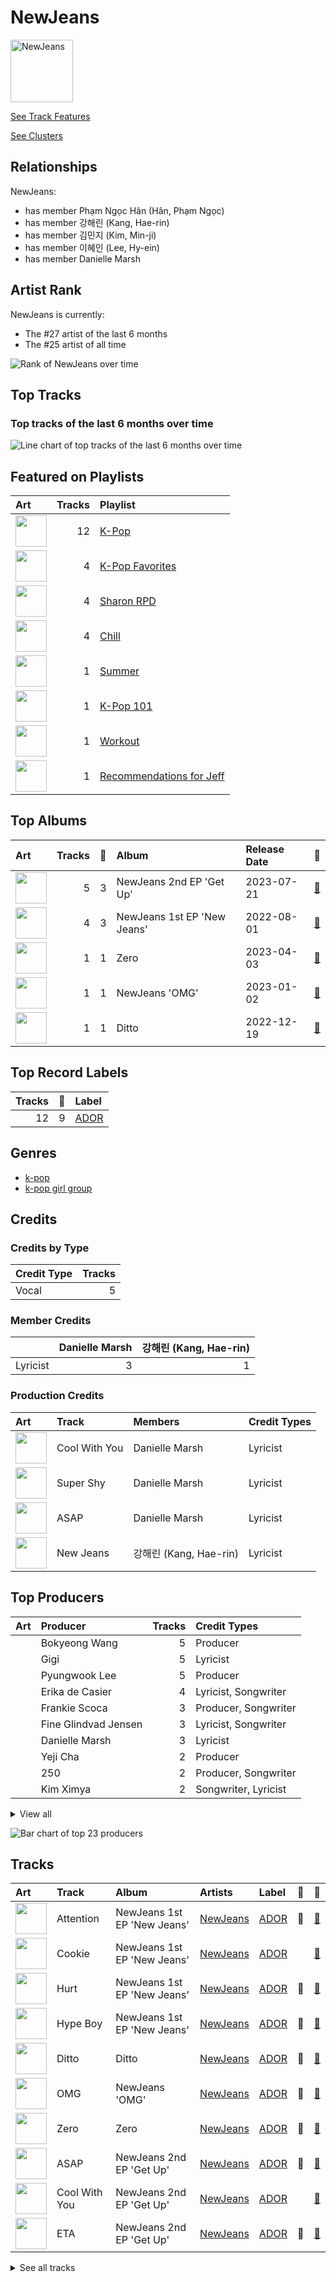 
# NewJeans


<img src="https://i.scdn.co/image/ab6761610000e5ebf5d2200231e6ad75e8485476" alt="NewJeans" width="100" />

[See Track Features](audio_features.md)

[See Clusters](clusters/overview.md)

## Relationships

NewJeans:
- has member Phạm Ngọc Hân (Hân, Phạm Ngọc)
- has member 강해린 (Kang, Hae-rin)
- has member 김민지 (Kim, Min-ji)
- has member 이혜인 (Lee, Hy-ein)
- has member Danielle Marsh

## Artist Rank
NewJeans is currently:
- The #27 artist of the last 6 months
- The #25 artist of all time

![Rank of NewJeans over time](../../images/artists/newjeans/rank_time_series.png)
## Top Tracks


### Top tracks of the last 6 months over time

![Line chart of top tracks of the last 6 months over time](../../images/artists/newjeans/track_rank_time_series_medium_term.png)
## Featured on Playlists
| Art | Tracks | Playlist |
|:---|---:|:---|
| <img src="https://mosaic.scdn.co/640/ab67616d0000b273505190077497c230422f2934ab67616d0000b2737dd8f95320e8ef08aa121dfeab67616d0000b2738164cd1a2e03b7ca2db9ff5eab67616d0000b273ff7c2dfd0ed9b2cf6bf9c818" alt="" width="50" /> | 12 | [K-Pop](../../playlists/k-pop/overview.md) |
| <img src="https://mosaic.scdn.co/640/ab67616d0000b2734ed058b71650a6ca2c04adffab67616d0000b2736772cf096be8acc1df092519ab67616d0000b2738c4a282e84a53c1c8acf129aab67616d0000b273d8cc2281fcd4519ca020926b" alt="" width="50" /> | 4 | [K-Pop Favorites](../../playlists/k-pop_favorites/overview.md) |
| <img src="https://mosaic.scdn.co/640/ab67616d0000b273830de2e836036f181df598d0ab67616d0000b273af2fda9fb591d43c355c2ac3ab67616d0000b273cc6f76f75551af499b5cd0cbab67616d0000b273da343b21617aac0c57e332bb" alt="" width="50" /> | 4 | [Sharon RPD](../../playlists/sharon_rpd/overview.md) |
| <img src="https://mosaic.scdn.co/640/ab67616d0000b2731c1ea5bfa5680ac877acdd55ab67616d0000b2736772cf096be8acc1df092519ab67616d0000b2739c7eb20dfbb2150f55c9debdab67616d0000b273eb136d1be54b1ef8273c0699" alt="" width="50" /> | 4 | [Chill](../../playlists/chill/overview.md) |
| <img src="https://mosaic.scdn.co/640/ab67616d0000b27304878afb19613a94d37b29ceab67616d0000b2731544041d0285585cc92c2709ab67616d0000b273570f746ccc2c75af070da1e0ab67616d0000b273d8cc2281fcd4519ca020926b" alt="" width="50" /> | 1 | [Summer](../../playlists/summer/overview.md) |
| <img src="https://mosaic.scdn.co/640/ab67616d0000b2735c041fe9e3c9de436047d86bab67616d0000b2737a393b04e8ced571618223e8ab67616d0000b2737dd8f95320e8ef08aa121dfeab67616d0000b273829305487c8f3b96a1d955b3" alt="" width="50" /> | 1 | [K-Pop 101](../../playlists/k-pop_101/overview.md) |
| <img src="https://mosaic.scdn.co/640/ab67616d0000b2736f248f7695eb544a3a1955c5ab67616d0000b2737a393b04e8ced571618223e8ab67616d0000b2738acb7bac073f378d59bf228eab67616d0000b273b3be3b970fc89a02f301c9da" alt="" width="50" /> | 1 | [Workout](../../playlists/workout/overview.md) |
| <img src="https://mosaic.scdn.co/640/ab67616d0000b2734897a7925914a3a10ce68c31ab67616d0000b2734ed058b71650a6ca2c04adffab67616d0000b273bf5f4138ebc9ba3fd6f0cde9ab67616d0000b273d8856d19e1f5784ed643d862" alt="" width="50" /> | 1 | [Recommendations for Jeff](../../playlists/recommendations_for_jeff/overview.md) |

## Top Albums

| Art | Tracks | 💚 | Album | Release Date | 🔗 |
|:---|---:|---:|:---|:---|:---|
| <img src="https://i.scdn.co/image/ab67616d0000b2730744690248ef3ba7b776ea7b" alt="" width="50" /> | 5 | 3 | NewJeans 2nd EP 'Get Up' | 2023-07-21 | [🔗](https://open.spotify.com/album/4N1fROq2oeyLGAlQ1C1j18) |
| <img src="https://i.scdn.co/image/ab67616d0000b2739d28fd01859073a3ae6ea209" alt="" width="50" /> | 4 | 3 | NewJeans 1st EP 'New Jeans' | 2022-08-01 | [🔗](https://open.spotify.com/album/1HMLpmZAnNyl9pxvOnTovV) |
| <img src="https://i.scdn.co/image/ab67616d0000b2732e31a8a740f621473d21dc75" alt="" width="50" /> | 1 | 1 | Zero | 2023-04-03 | [🔗](https://open.spotify.com/album/2zYcjcNUzcgMntymoukwZR) |
| <img src="https://i.scdn.co/image/ab67616d0000b273d70036292d54f29e8b68ec01" alt="" width="50" /> | 1 | 1 | NewJeans 'OMG' | 2023-01-02 | [🔗](https://open.spotify.com/album/45ozep8uHHnj5CCittuyXj) |
| <img src="https://i.scdn.co/image/ab67616d0000b273edf5b257be1d6593e81bb45f" alt="" width="50" /> | 1 | 1 | Ditto | 2022-12-19 | [🔗](https://open.spotify.com/album/7bnqo1fdJU9nSfXQd3bSMe) |

## Top Record Labels

| Tracks | 💚 | Label |
|---:|---:|:---|
| 12 | 9 | [ADOR](../../labels/ador/overview.md) |

## Genres

- [k-pop](../../genres/k-pop/overview.md)
- [k-pop girl group](../../genres/k-pop_girl_group/overview.md)

## Credits

### Credits by Type

| Credit Type | Tracks |
|:---|---:|
| Vocal | 5 |

### Member Credits

| | Danielle Marsh | 강해린 (Kang, Hae-rin) |
|:---|---:|---:|
| Lyricist | 3 | 1 |
### Production Credits

| Art | Track | Members | Credit Types |
|:---|:---|:---|:---|
| <img src="https://i.scdn.co/image/ab67616d0000b2730744690248ef3ba7b776ea7b" alt="" width="50" /> | Cool With You | Danielle Marsh | Lyricist |
| <img src="https://i.scdn.co/image/ab67616d0000b2730744690248ef3ba7b776ea7b" alt="" width="50" /> | Super Shy | Danielle Marsh | Lyricist |
| <img src="https://i.scdn.co/image/ab67616d0000b2730744690248ef3ba7b776ea7b" alt="" width="50" /> | ASAP | Danielle Marsh | Lyricist |
| <img src="https://i.scdn.co/image/ab67616d0000b2730744690248ef3ba7b776ea7b" alt="" width="50" /> | New Jeans | 강해린 (Kang, Hae-rin) | Lyricist |

## Top Producers

| Art | Producer | Tracks | Credit Types |
|:---|:---|---:|:---|
| | Bokyeong Wang | 5 | Producer |
| | Gigi | 5 | Lyricist |
| | Pyungwook Lee | 5 | Producer |
| | Erika de Casier | 4 | Lyricist, Songwriter |
| | Frankie Scoca | 3 | Producer, Songwriter |
| | Fine Glindvad Jensen | 3 | Lyricist, Songwriter |
| | Danielle Marsh | 3 | Lyricist |
| | Yeji Cha | 2 | Producer |
| | 250 | 2 | Producer, Songwriter |
| | Kim Ximya | 2 | Songwriter, Lyricist |


<details>
<summary>View all</summary>

| Art | Producer | Tracks | Credit Types |
|:---|:---|---:|:---|
| | Phil Tan | 2 | Producer |
| | FRNK | 2 | Producer, Songwriter |
| | Bill Zimmerman | 2 | Producer |
| | 강해린 (Kang, Hae-rin) | 1 | Lyricist |
| | Kristine Bogan | 1 | Lyricist, Songwriter |
| | 김영현 (Kim, Young-hyun) | 1 | Producer |
| | Tony Maserati | 1 | Producer |
| | Ylva Dimberg | 1 | Lyricist, Songwriter |
| | Henriette Motzfeldt | 1 | Lyricist, Producer, Songwriter |
| | Nathan Boddy | 1 | Producer |
| | Jonny Breakwell | 1 | Producer |
| | Catharina Stoltenberg | 1 | Lyricist, Producer, Songwriter |
| | Beenzino | 1 | Lyricist |

</details>


![Bar chart of top 23 producers](../../images/artists/newjeans/producers.png)
## Tracks

| Art | Track | Album | Artists | Label | 💚 | 🔗 |
|:---|:---|:---|:---|:---|:---|:---|
| <img src="https://i.scdn.co/image/ab67616d0000b2739d28fd01859073a3ae6ea209" alt="" width="50" /> | Attention | NewJeans 1st EP 'New Jeans' | [NewJeans](overview.md) | [ADOR](../../labels/ador) | 💚 | [🔗](https://open.spotify.com/track/2pIUpMhHL6L9Z5lnKxJJr9) |
| <img src="https://i.scdn.co/image/ab67616d0000b2739d28fd01859073a3ae6ea209" alt="" width="50" /> | Cookie | NewJeans 1st EP 'New Jeans' | [NewJeans](overview.md) | [ADOR](../../labels/ador) | | [🔗](https://open.spotify.com/track/2DwUdMJ5uxv20EhAildreg) |
| <img src="https://i.scdn.co/image/ab67616d0000b2739d28fd01859073a3ae6ea209" alt="" width="50" /> | Hurt | NewJeans 1st EP 'New Jeans' | [NewJeans](overview.md) | [ADOR](../../labels/ador) | 💚 | [🔗](https://open.spotify.com/track/5expoVGQPvXuwBBFuNGqBd) |
| <img src="https://i.scdn.co/image/ab67616d0000b2739d28fd01859073a3ae6ea209" alt="" width="50" /> | Hype Boy | NewJeans 1st EP 'New Jeans' | [NewJeans](overview.md) | [ADOR](../../labels/ador) | 💚 | [🔗](https://open.spotify.com/track/0a4MMyCrzT0En247IhqZbD) |
| <img src="https://i.scdn.co/image/ab67616d0000b273edf5b257be1d6593e81bb45f" alt="" width="50" /> | Ditto | Ditto | [NewJeans](overview.md) | [ADOR](../../labels/ador) | 💚 | [🔗](https://open.spotify.com/track/3r8RuvgbX9s7ammBn07D3W) |
| <img src="https://i.scdn.co/image/ab67616d0000b273d70036292d54f29e8b68ec01" alt="" width="50" /> | OMG | NewJeans 'OMG' | [NewJeans](overview.md) | [ADOR](../../labels/ador) | 💚 | [🔗](https://open.spotify.com/track/65FftemJ1DbbZ45DUfHJXE) |
| <img src="https://i.scdn.co/image/ab67616d0000b2732e31a8a740f621473d21dc75" alt="" width="50" /> | Zero | Zero | [NewJeans](overview.md) | [ADOR](../../labels/ador) | 💚 | [🔗](https://open.spotify.com/track/5LMoKDVzW2kDneNu2UbspP) |
| <img src="https://i.scdn.co/image/ab67616d0000b2730744690248ef3ba7b776ea7b" alt="" width="50" /> | ASAP | NewJeans 2nd EP 'Get Up' | [NewJeans](overview.md) | [ADOR](../../labels/ador) | 💚 | [🔗](https://open.spotify.com/track/5fpyAakgFOm4YTXkgfPzvV) |
| <img src="https://i.scdn.co/image/ab67616d0000b2730744690248ef3ba7b776ea7b" alt="" width="50" /> | Cool With You | NewJeans 2nd EP 'Get Up' | [NewJeans](overview.md) | [ADOR](../../labels/ador) | | [🔗](https://open.spotify.com/track/02wk5BttM0QL38ERjLPQJB) |
| <img src="https://i.scdn.co/image/ab67616d0000b2730744690248ef3ba7b776ea7b" alt="" width="50" /> | ETA | NewJeans 2nd EP 'Get Up' | [NewJeans](overview.md) | [ADOR](../../labels/ador) | 💚 | [🔗](https://open.spotify.com/track/56v8WEnGzLByGsDAXDiv4d) |


<details>
<summary>See all tracks</summary>

| Art | Track | Album | Artists | Label | 💚 | 🔗 |
|:---|:---|:---|:---|:---|:---|:---|
| <img src="https://i.scdn.co/image/ab67616d0000b2730744690248ef3ba7b776ea7b" alt="" width="50" /> | New Jeans | NewJeans 2nd EP 'Get Up' | [NewJeans](overview.md) | [ADOR](../../labels/ador) | 💚 | [🔗](https://open.spotify.com/track/7woEDtme8YkFiWeyiinIjy) |
| <img src="https://i.scdn.co/image/ab67616d0000b2730744690248ef3ba7b776ea7b" alt="" width="50" /> | Super Shy | NewJeans 2nd EP 'Get Up' | [NewJeans](overview.md) | [ADOR](../../labels/ador) | | [🔗](https://open.spotify.com/track/0kwrPQkiGVE8KTHalH1uMo) |

</details>

